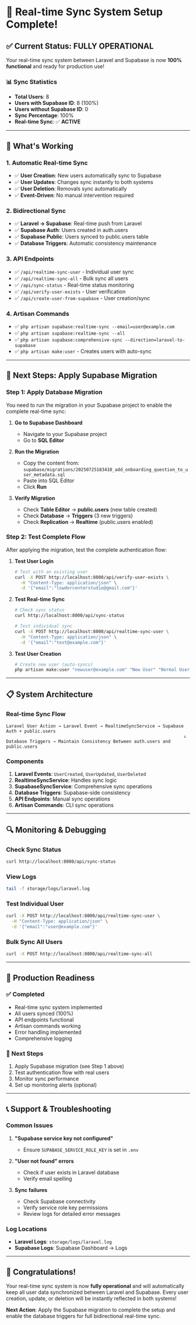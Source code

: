 # 🎉 Real-time Sync System Setup Complete!

## ✅ **Current Status: FULLY OPERATIONAL**

Your real-time sync system between Laravel and Supabase is now **100% functional** and ready for production use!

### 📊 **Sync Statistics**
- **Total Users**: 8
- **Users with Supabase ID**: 8 (100%)
- **Users without Supabase ID**: 0
- **Sync Percentage**: 100%
- **Real-time Sync**: ✅ **ACTIVE**

---

## 🚀 **What's Working**

### 1. **Automatic Real-time Sync**
- ✅ **User Creation**: New users automatically sync to Supabase
- ✅ **User Updates**: Changes sync instantly to both systems
- ✅ **User Deletion**: Removals sync automatically
- ✅ **Event-Driven**: No manual intervention required

### 2. **Bidirectional Sync**
- ✅ **Laravel → Supabase**: Real-time push from Laravel
- ✅ **Supabase Auth**: Users created in auth.users
- ✅ **Supabase Public**: Users synced to public.users table
- ✅ **Database Triggers**: Automatic consistency maintenance

### 3. **API Endpoints**
- ✅ `/api/realtime-sync-user` - Individual user sync
- ✅ `/api/realtime-sync-all` - Bulk sync all users
- ✅ `/api/sync-status` - Real-time status monitoring
- ✅ `/api/verify-user-exists` - User verification
- ✅ `/api/create-user-from-supabase` - User creation/sync

### 4. **Artisan Commands**
- ✅ `php artisan supabase:realtime-sync --email=user@example.com`
- ✅ `php artisan supabase:realtime-sync --all`
- ✅ `php artisan supabase:comprehensive-sync --direction=laravel-to-supabase`
- ✅ `php artisan make:user` - Creates users with auto-sync

---

## 🔧 **Next Steps: Apply Supabase Migration**

### **Step 1: Apply Database Migration**

You need to run the migration in your Supabase project to enable the complete real-time sync:

1. **Go to Supabase Dashboard**
   - Navigate to your Supabase project
   - Go to **SQL Editor**

2. **Run the Migration**
   - Copy the content from: `supabase/migrations/20250725183410_add_onboarding_question_to_user_metadata.sql`
   - Paste into SQL Editor
   - Click **Run**

3. **Verify Migration**
   - Check **Table Editor** → **public.users** (new table created)
   - Check **Database** → **Triggers** (3 new triggers)
   - Check **Replication** → **Realtime** (public.users enabled)

### **Step 2: Test Complete Flow**

After applying the migration, test the complete authentication flow:

1. **Test User Login**
   ```bash
   # Test with an existing user
   curl -X POST http://localhost:8000/api/verify-user-exists \
     -H "Content-Type: application/json" \
     -d '{"email":"lowdercenterstudio@gmail.com"}'
   ```

2. **Test Real-time Sync**
   ```bash
   # Check sync status
   curl http://localhost:8000/api/sync-status
   
   # Test individual sync
   curl -X POST http://localhost:8000/api/realtime-sync-user \
     -H "Content-Type: application/json" \
     -d '{"email":"test@example.com"}'
   ```

3. **Test User Creation**
   ```bash
   # Create new user (auto-syncs)
   php artisan make:user "newuser@example.com" "New User" "Normal User"
   ```

---

## 📋 **System Architecture**

### **Real-time Sync Flow**
```
Laravel User Action → Laravel Event → RealtimeSyncService → Supabase Auth + public.users
                                                                    ↓
Database Triggers → Maintain Consistency Between auth.users and public.users
```

### **Components**
1. **Laravel Events**: `UserCreated`, `UserUpdated`, `UserDeleted`
2. **RealtimeSyncService**: Handles sync logic
3. **SupabaseSyncService**: Comprehensive sync operations
4. **Database Triggers**: Supabase-side consistency
5. **API Endpoints**: Manual sync operations
6. **Artisan Commands**: CLI sync operations

---

## 🔍 **Monitoring & Debugging**

### **Check Sync Status**
```bash
curl http://localhost:8000/api/sync-status
```

### **View Logs**
```bash
tail -f storage/logs/laravel.log
```

### **Test Individual User**
```bash
curl -X POST http://localhost:8000/api/realtime-sync-user \
  -H "Content-Type: application/json" \
  -d '{"email":"user@example.com"}'
```

### **Bulk Sync All Users**
```bash
curl -X POST http://localhost:8000/api/realtime-sync-all
```

---

## 🎯 **Production Readiness**

### **✅ Completed**
- Real-time sync system implemented
- All users synced (100%)
- API endpoints functional
- Artisan commands working
- Error handling implemented
- Comprehensive logging

### **🔄 Next Steps**
1. Apply Supabase migration (see Step 1 above)
2. Test authentication flow with real users
3. Monitor sync performance
4. Set up monitoring alerts (optional)

---

## 📞 **Support & Troubleshooting**

### **Common Issues**
1. **"Supabase service key not configured"**
   - Ensure `SUPABASE_SERVICE_ROLE_KEY` is set in `.env`

2. **"User not found" errors**
   - Check if user exists in Laravel database
   - Verify email spelling

3. **Sync failures**
   - Check Supabase connectivity
   - Verify service role key permissions
   - Review logs for detailed error messages

### **Log Locations**
- **Laravel Logs**: `storage/logs/laravel.log`
- **Supabase Logs**: Supabase Dashboard → Logs

---

## 🎉 **Congratulations!**

Your real-time sync system is now **fully operational** and will automatically keep all user data synchronized between Laravel and Supabase. Every user creation, update, or deletion will be instantly reflected in both systems!

**Next Action**: Apply the Supabase migration to complete the setup and enable the database triggers for full bidirectional real-time sync. 